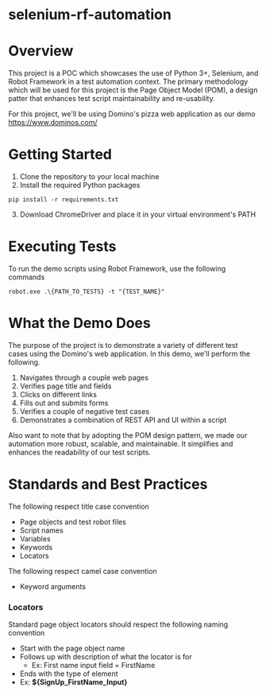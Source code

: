 # selenium-rf-automation
# Overview
This project is a POC which showcases the use of Python 3+, Selenium, and Robot Framework in a test automation context.
The primary methodology which will be used for this project is the Page Object Model (POM), a design patter that enhances test script maintainability and re-usability.

For this project, we'll be using Domino's pizza web application as our demo
https://www.dominos.com/

# Getting Started
1. Clone the repository to your local machine
2. Install the required Python packages

```pip install -r requirements.txt```

3. Download ChromeDriver and place it in your virtual environment's PATH

# Executing Tests
To run the demo scripts using Robot Framework, use the following commands

```robot.exe .\{PATH_TO_TESTS} -t "{TEST_NAME}"```

# What the Demo Does
The purpose of the project is to demonstrate a variety of different test cases using the Domino's web application.
In this demo, we'll perform the following.

1. Navigates through a couple web pages
2. Verifies page title and fields
3. Clicks on different links
4. Fills out and submits forms
5. Verifies a couple of negative test cases
6. Demonstrates a combination of REST API and UI within a script

Also want to note that by adopting the POM design pattern, we made our automation more robust, scalable, and maintainable.
It simplifies and enhances the readability of our test scripts.

# Standards and Best Practices
The following respect title case convention
- Page objects and test robot files
- Script names
- Variables
- Keywords
- Locators

The following respect camel case convention
- Keyword arguments

### Locators
Standard page object locators should respect the following naming convention
- Start with the page object name
- Follows up with description of what the locator is for
  - Ex: First name input field = FirstName
- Ends with the type of element
- Ex: **${SignUp_FirstName_Input}**
